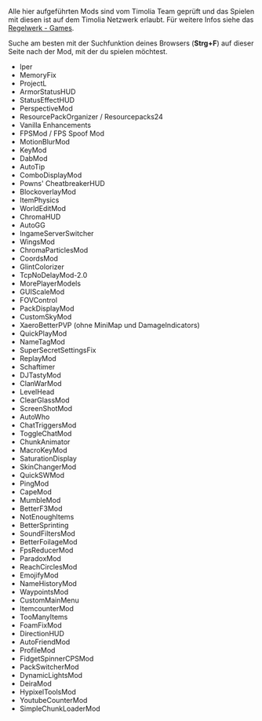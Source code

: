 Alle hier aufgeführten Mods sind vom Timolia Team geprüft und das Spielen mit diesen ist auf dem Timolia Netzwerk erlaubt. Für weitere Infos siehe das [Regelwerk - Games](/rules/games/#2-modifikationen-modshacks-resource-packs-und-minimaps).

Suche am besten mit der Suchfunktion deines Browsers (<b>Strg+F</b>) auf dieser Seite nach der Mod, mit der du spielen möchtest.

- lper
- MemoryFix
- ProjectL
- ArmorStatusHUD
- StatusEffectHUD
- PerspectiveMod
- ResourcePackOrganizer / Resourcepacks24
- Vanilla Enhancements
- FPSMod / FPS Spoof Mod
- MotionBlurMod
- KeyMod
- DabMod
- AutoTip
- ComboDisplayMod
- Powns' CheatbreakerHUD
- BlockoverlayMod
- ItemPhysics
- WorldEditMod
- ChromaHUD
- AutoGG
- IngameServerSwitcher
- WingsMod
- ChromaParticlesMod
- CoordsMod
- GlintColorizer
- TcpNoDelayMod-2.0
- MorePlayerModels
- GUIScaleMod
- FOVControl
- PackDisplayMod
- CustomSkyMod
- XaeroBetterPVP (ohne MiniMap und DamageIndicators)
- QuickPlayMod
- NameTagMod
- SuperSecretSettingsFix
- ReplayMod
- Schaftimer
- DJTastyMod
- ClanWarMod
- LevelHead
- ClearGlassMod
- ScreenShotMod
- AutoWho
- ChatTriggersMod
- ToggleChatMod
- ChunkAnimator
- MacroKeyMod
- SaturationDisplay
- SkinChangerMod
- QuickSWMod
- PingMod
- CapeMod
- MumbleMod
- BetterF3Mod
- NotEnoughItems
- BetterSprinting
- SoundFiltersMod
- BetterFoilageMod
- FpsReducerMod
- ParadoxMod
- ReachCirclesMod
- EmojifyMod
- NameHistoryMod
- WaypointsMod
- CustomMainMenu
- ItemcounterMod
- TooManyItems
- FoamFixMod
- DirectionHUD
- AutoFriendMod
- ProfileMod
- FidgetSpinnerCPSMod
- PackSwitcherMod
- DynamicLightsMod
- DeiraMod
- HypixelToolsMod
- YoutubeCounterMod
- SimpleChunkLoaderMod
